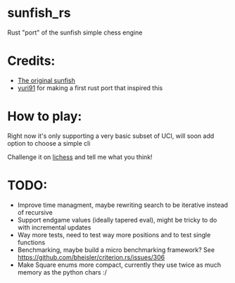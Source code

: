 # sunfish_rs
Rust "port" of the sunfish simple chess engine

# Credits:
- [The original sunfish](https://github.com/thomasahle/sunfish)
- [yuri91](https://github.com/yuri91) for making a first rust port that inspired this

# How to play:
Right now it's only supporting a very basic subset of UCI, will soon add option to choose a simple cli

Challenge it on [lichess](https://lichess.org/@/sunfish_rs) and tell me what you think!

# TODO:
- Improve time managment, maybe rewriting search to be iterative instead of recursive
- Support endgame values (ideally tapered eval), might be tricky to do with incremental updates
- Way more tests, need to test way more positions and to test single functions
- Benchmarking, maybe build a micro benchmarking framework? See https://github.com/bheisler/criterion.rs/issues/306
- Make Square enums more compact, currently they use twice as much memory as the python chars :/
